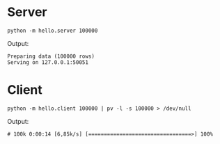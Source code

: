 Server
======

```
python -m hello.server 100000
```

Output:

```
Preparing data (100000 rows)
Serving on 127.0.0.1:50051
```

Client
======

```
python -m hello.client 100000 | pv -l -s 100000 > /dev/null
```

Output:

```
# 100k 0:00:14 [6,85k/s] [=================================>] 100%
```